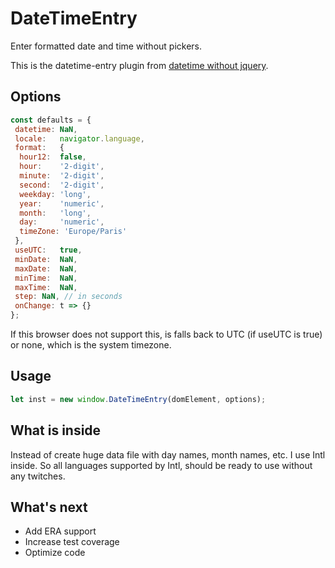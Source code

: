 # DateTimeEntry

Enter formatted date and time without pickers.

This is the datetime-entry plugin from [datetime without jquery](https://ua9msn.github.io/datetime).

## Options

```js
const defaults = {
 datetime: NaN,
 locale:   navigator.language,
 format:   {
  hour12:  false,
  hour:    '2-digit',
  minute:  '2-digit',
  second:  '2-digit',
  weekday: 'long',
  year:    'numeric',
  month:   'long',
  day:     'numeric',
  timeZone: 'Europe/Paris'
 },
 useUTC:   true,
 minDate:  NaN,
 maxDate:  NaN,
 minTime:  NaN,
 maxTime:  NaN,
 step: NaN, // in seconds
 onChange: t => {}
};
```

If this browser does not support this, is falls back to UTC (if useUTC is true) or none,
which is the system timezone.

## Usage

```js
let inst = new window.DateTimeEntry(domElement, options);
```

## What is inside

Instead of create huge data file with day names, month names, etc. I use Intl inside.
So all languages supported by Intl, should be ready to use without any twitches.

## What's next

* Add ERA support
* Increase test coverage
* Optimize code
